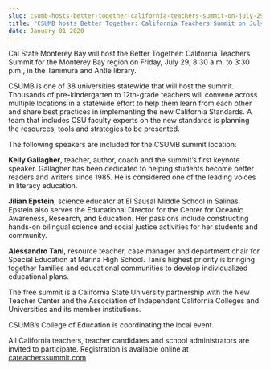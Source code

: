 ```yaml
---
slug: csumb-hosts-better-together-california-teachers-summit-on-july-29-
title: "CSUMB hosts Better Together: California Teachers Summit on July 29 "
date: January 01 2020
---
```


<p>Cal State Monterey Bay will host the Better Together: California Teachers Summit for the Monterey Bay region on Friday, July 29, 8:30 a.m. to 3:30 p.m., in the Tanimura and Antle library.
</p><p>CSUMB is one of 38 universities statewide that will host the summit. Thousands of pre&#45;kindergarten to 12th&#45;grade teachers will convene across multiple locations in a statewide effort to help them learn from each other and share best practices in implementing the new California Standards. A team that includes CSU faculty experts on the new standards is planning the resources, tools and strategies to be presented.
</p><p>The following speakers are included for the CSUMB summit location:
</p><p><strong>Kelly Gallagher</strong>, teacher, author, coach and the summit’s first keynote speaker. Gallagher has been dedicated to helping students become better readers and writers since 1985. He is considered one of the leading voices in literacy education.
</p><p><strong>Jilian Epstein</strong>, science educator at El Sausal Middle School in Salinas. Epstein also serves the Educational Director for the Center for Oceanic Awareness, Research, and Education. Her passions include constructing hands&#45;on bilingual science and social justice activities for her students and community.
</p><p><strong>Alessandro Tani</strong>, resource teacher, case manager and department chair for Special Education at Marina High School. Tani’s highest priority is bringing together families and educational communities to develop individualized educational plans.
</p><p>The free summit is a California State University partnership with the New Teacher Center and the Association of Independent California Colleges and Universities and its member institutions.
</p><p>CSUMB’s College of Education is coordinating the local event.
</p><p>All California teachers, teacher candidates and school administrators are invited to participate. Registration is available online at <a href="http://cateacherssummit.com/">cateacherssummit.com</a>
</p>
